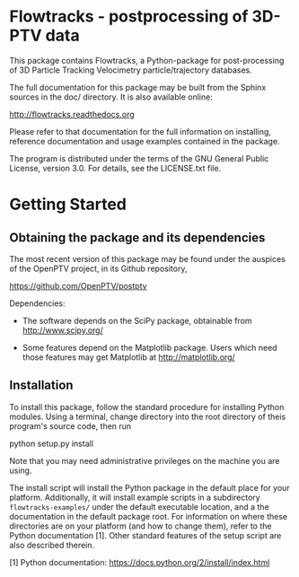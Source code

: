 
Flowtracks - postprocessing of 3D-PTV data
==========================================

This package contains Flowtracks, a Python-package for post-processing
of 3D Particle Tracking Velocimetry particle/trajectory databases.

The full documentation for this package may be built from the Sphinx 
sources in the doc/ directory. It is also available online:

  http://flowtracks.readthedocs.org

Please refer to that documentation for the full information on installing,
reference documentation and usage examples contained in the package.

The program is distributed under the terms of the GNU General Public 
License, version 3.0. For details, see the LICENSE.txt file.


Getting Started
===============

Obtaining the package and its dependencies
------------------------------------------

The most recent version of this package may be found under the auspices of
the OpenPTV project, in its Github repository,

  https://github.com/OpenPTV/postptv

Dependencies:

* The software depends on the SciPy package, obtainable from 
  http://www.scipy.org/

* Some features depend on the Matplotlib package. Users which need those 
  features may get Matplotlib at http://matplotlib.org/

Installation
-----------

To install this package, follow the standard procedure for installing 
Python modules. Using a terminal, change directory into the root directory
of theis program's source code, then run

  python setup.py install

Note that you may need administrative privileges on the machine you are 
using.

The install script will install the Python package in the default place for 
your platform. Additionally, it will install example scripts in a 
subdirectory ``flowtracks-examples/`` under the default executable location, 
and a the documentation in the default package root. For information on where
these directories are on your platform (and how to change them), refer to 
the Python documentation [1]. Other standard features of the setup script are 
also described therein.

[1] Python documentation: https://docs.python.org/2/install/index.html

